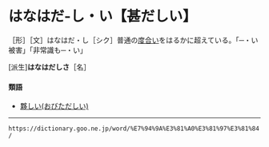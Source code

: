 # はなはだ‐し・い【甚だしい】
［形］［文］はなはだ・し［シク］普通の[度合い](どあい（度合い）)をはるかに超えている。「─・い被害」「非常識も─・い」

\[派生\]**はなはだしさ**［名］

#### 類語
-   [夥しい(おびただしい)](https://dictionary.goo.ne.jp/word/%E5%A4%A5%E3%81%97%E3%81%84/#jn-32643)

---
`https://dictionary.goo.ne.jp/word/%E7%94%9A%E3%81%A0%E3%81%97%E3%81%84/`